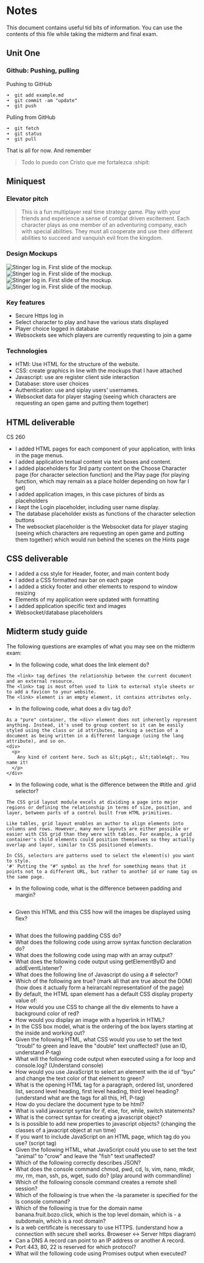 # Notes 
This document contains useful tid bits of information. You can use the contents of this file while taking the midterm and final exam.
## Unit One
### Github: Pushing, pulling
Pushing to GitHub
```
➜  git add example.md
➜  git commit -am "update"
➜  git push
```
Pulling from GitHub
```
➜  git fetch
➜  git status
➜  git pull
```
That is all for now. And remember
>Todo lo puedo con Cristo que me fortalezca :shipit:
## Miniquest
### Elevator pitch
>This is a fun multiplayer real time strategy game. Play with your friends and experience a sense of combat driven excitement. Each character plays as one member of an adventuring company, each with special abilities. They must all cooperate and use their different abilities to succeed and vanquish evil from the kingdom.
### Design Mockups
![Stinger log in. First slide of the mockup.](/images/log_in.png)
![Stinger log in. First slide of the mockup.](/images/select_player_class.png)
![Stinger log in. First slide of the mockup.](/images/loading.png)
![Stinger log in. First slide of the mockup.](/images/game_state.png)
### Key features
- Secure Https log in
- Select character to play and have the various stats displayed
- Player choice logged in database
- Websockets see which players are currently requesting to join a game
### Technologies
- HTMl: Use HTML for the structure of the website.
- CSS: create graphics in line with the mockups that I have attached
- Javascript: use are register client side interaction
- Database: store user choices
- Authentication: use and siplay users' usernames.
- Websocket data for player staging (seeing which characters are requesting an open game and putting them together)
## HTML deliverable
CS 260
- I added HTML pages for each component of your application, with links in the page menus.
- I added application textual content via text boxes and content.
- I added placeholders for 3rd party content on the Choose Character page (for character selection function) and the Play page (for playing function, which may remain as a place holder depending on how far I get)
- I added application images, in this case pictures of birds as placeholders
- I kept the Login placeholder, including user name display.
- The database placeholder exists as functions of the character selection buttons
- The websocket placeholder is the Websocket data for player staging (seeing which characters are requesting an open game and putting them together) which would run behind the scenes on the Hints page

## CSS deliverable
- I added a css style for Header, footer, and main content body
- I added a CSS formatted nav bar on each page
- I added a sticky footer and other elements to respond to window resizing
- Elements of my application were updated with formatting
- I added application specific text and images
- Websocket/database placeholders

## Midterm study guide
The following questions are examples of what you may see on the midterm exam:

- In the following code, what does the link element do?
```
The <link> tag defines the relationship between the current document and an external resource.
The <link> tag is most often used to link to external style sheets or to add a favicon to your website.
The <link> element is an empty element, it contains attributes only.
```
- In the following code,  what does a div tag do?
```
As a "pure" container, the <div> element does not inherently represent anything. Instead, it's used to group content so it can be easily styled using the class or id attributes, marking a section of a document as being written in a different language (using the lang attribute), and so on.
<div>
  <p>
    Any kind of content here. Such as &lt;p&gt;, &lt;table&gt;. You name it!
  </p>
</div>
```
- In the following code, what is the difference between the #title and .grid selector?
```
The CSS grid layout module excels at dividing a page into major regions or defining the relationship in terms of size, position, and layer, between parts of a control built from HTML primitives.

Like tables, grid layout enables an author to align elements into columns and rows. However, many more layouts are either possible or easier with CSS grid than they were with tables. For example, a grid container's child elements could position themselves so they actually overlap and layer, similar to CSS positioned elements.

In CSS, selectors are patterns used to select the element(s) you want to style.
'#' Putting the "#" symbol as the href for something means that it points not to a different URL, but rather to another id or name tag on the same page.
```
- In the following code, what is the difference between padding and margin?
```

```
- Given this HTML and this CSS how will the images be displayed using flex?
```

```
- What does the following padding CSS do?
- What does the following code using arrow syntax function declaration do?
- What does the following code using map with an array output?
- What does the following code output using getElementByID and addEventListener?
- What does the following line of Javascript do using a # selector?
- Which of the following are true? (mark all that are true about the DOM) (how does it actually form a heirarcahl representationf of the page)
- By default, the HTML span element has a default CSS display property value of: 
- How would you use CSS to change all the div elements to have a background color of red?
- How would you display an image with a hyperlink in HTML?
- In the CSS box model, what is the ordering of the box layers starting at the inside and working out?
- Given the following HTML, what CSS would you use to set the text "troubl" to green and leave the "double" text  unaffected? (use an ID, understand P-tag)
- What will the following code output when executed using a for loop and console.log? (Understand console)
- How would you use JavaScript to select an element with the id of “byu” and change the text color of that element to green?
- What is the opening HTML tag for a paragraph, ordered list, unordered list, second level heading, first level heading, third level heading? (understand what are the tags for all this, H1, P-tag)
- How do you declare the document type to be html?
- What is valid javascript syntax for if, else, for, while, switch statements?
- What is the correct syntax for creating a javascript object?
- Is is possible to add new properties to javascript objects? (changing the classes of a javacript object at run time)
- If you want to include JavaScript on an HTML page, which tag do you use? (script tag)
- Given the following HTML, what JavaScript could you use to set the text "animal" to "crow" and leave the "fish" text unaffected?
- Which of the following correctly describes JSON?
- What does the console command chmod, pwd, cd, ls, vim, nano, mkdir, mv, rm, man, ssh, ps, wget, sudo  do? (play around with commandline)
- Which of the following console command creates a remote shell session?
- Which of the following is true when the -la parameter is specified for the ls console command?
- Which of the following is true for the domain name banana.fruit.bozo.click, which is the top level domain, which is - a subdomain, which is a root domain?
- Is a web certificate is necessary to use HTTPS. (understand how a connection with secure shell works. Broweser <-> Server https diagram)
- Can a DNS A record can point to an IP address or another A record.
- Port 443, 80, 22 is reserved for which protocol?
- What will the following code using Promises output when executed?